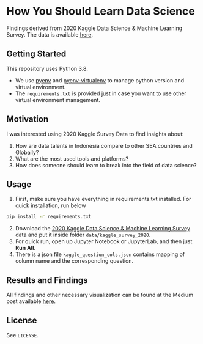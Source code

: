 # How You Should Learn Data Science

Findings derived from 2020 Kaggle Data Science & Machine Learning Survey. The data is available [here](https://www.kaggle.com/c/kaggle-survey-2020/data).

## Getting Started

This repository uses Python 3.8.

* We use [pyenv](https://github.com/pyenv/pyenv) and [pyenv-virtualenv](https://github.com/pyenv/pyenv-virtualenv) to manage python version and virtual environment.
* The `requirements.txt` is provided just in case you want to use other virtual environment management.

## Motivation

I was interested using 2020 Kaggle Survey Data to find insights about:

1. How are data talents in Indonesia compare to other SEA countries and Globally?
2. What are the most used tools and platforms?
3. How does someone should learn to break into the field of data science?

## Usage

1. First, make sure you have everything in requirements.txt installed. For quick installation, run below
```bash
pip install -r requirements.txt
```
2. Download the [2020 Kaggle Data Science & Machine Learning Survey](https://www.kaggle.com/c/kaggle-survey-2020/data) data and put it inside folder `data/kaggle_survey_2020`.
3. For quick run, open up Jupyter Notebook or JupyterLab, and then just **Run All**.
4. There is a json file `kaggle_question_cols.json` contains mapping of column name and the corresponding question.

## Results and Findings

All findings and other necessary visualization can be found at the Medium post available [here](https://medium.com/@syahrulhamdani/how-you-should-learn-data-science-b657977841f9).

## License

See `LICENSE`.

